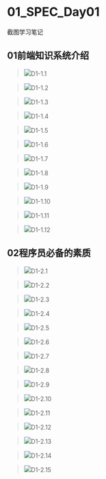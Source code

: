 # 01_SPEC_Day01
截图学习笔记<br>

## 01前端知识系统介绍

>![](http://m.qpic.cn/psc?/V10W2BF90tc8Q9/4YNML3SP3kohrZcOJ8e1ur22Gjy55MfS7maBqYxDwFesYXxq*DCGtFw6dRoX18VQeJsXdkxj8hKaM6abb3xKJWTDcFmrHemC60pbGAdue6Y!/b&bo=iwLlAQAAAAADB08!&rf=viewer_4)D1-1.1

>![](http://m.qpic.cn/psc?/V10W2BF90tc8Q9/4YNML3SP3kohrZcOJ8e1urtwvFtof3Tgay5piLSbXdh6jdmQRMsNJJ50bnsqppRlcZXleFaYqul.lpalx34l21fLjkQrxnHM6rX75Ze3nto!/b&bo=*AHEAAAAAAADBxs!&rf=viewer_4)D1-1.2

>![](http://m.qpic.cn/psc?/V10W2BF90tc8Q9/4YNML3SP3kohrZcOJ8e1urUhVpvxk..k1l7iezBI5aMqU7TS7dgye9QkF7plvpaLkJzDlt.F*747OCshjDQBl6D9OuAJkjjvEj50AuQ8QRM!/b&bo=3gHJAAAAAAADFyQ!&rf=viewer_4)D1-1.3

>![](http://m.qpic.cn/psc?/V10W2BF90tc8Q9/4YNML3SP3kohrZcOJ8e1um5hcFju3jgZgWT3GAidtxDfrv58Sab4DOkIH0VVPcG338nHEXiAEWJSBMujRn*hEPNKdCRODZopcaxc6q.X*ns!/b&bo=cgIAAQAAAAADF0M!&rf=viewer_4)D1-1.4

>![](http://m.qpic.cn/psc?/V10W2BF90tc8Q9/4YNML3SP3kohrZcOJ8e1uspgWc7OFJ9FPyzEJ4qEVBZMwMoKwl8hrOt4Y7uRbSIwHgoZjqzW8oIpIKGSi1322XqLrkWMHW41N7eR7w7H45s!/b&bo=vAGOAQAAAAADFwA!&rf=viewer_4)D1-1.5

>![](http://m.qpic.cn/psc?/V10W2BF90tc8Q9/4YNML3SP3kohrZcOJ8e1uuVzRDH8h2manseXf2RjCNWZ*rn4kQ4eFCBnFtnYpvbhJh7WGxs07OQ306vD2qbLGBB5mhqiG5TDP4Ax44IJJNU!/b&bo=kALGAAAAAAADF2Y!&rf=viewer_4)D1-1.6

>![](http://m.qpic.cn/psc?/V10W2BF90tc8Q9/4YNML3SP3kohrZcOJ8e1upUalzRsUiclTG.Ov96gGSZ*5QP7hYlq*UQ2QQrhYkjdrgjxCDb7wGLp56cXW93AjwhIMgIS2YU3zDGhfEe4QGA!/b&bo=igLDAAAAAAADF3k!&rf=viewer_4)D1-1.7

>![](http://m.qpic.cn/psc?/V10W2BF90tc8Q9/4YNML3SP3kohrZcOJ8e1upFgWWZBNv6mCVcH0Cb1XCGwm1BGpiGKNTmTbN*oKuNjVUYQ.y0Dj23q55NVHjEDgwq8CfVCjU1j*sRqY01uTRI!/b&bo=pQL8AAAAAAADF2k!&rf=viewer_4)D1-1.8

>![](http://m.qpic.cn/psc?/V10W2BF90tc8Q9/4YNML3SP3kohrZcOJ8e1uuARHelTeFgPojlR5BGhbQo1N1HtkohHwiuw0eW*mOt5su*Drx6*KXPkdvsyhbuoRgEDqVlaWNPrZt0e5A8RhuU!/b&bo=mQI3AQAAAAADF58!&rf=viewer_4)D1-1.9

>![](http://m.qpic.cn/psc?/V10W2BF90tc8Q9/4YNML3SP3kohrZcOJ8e1uukDGNLrkVcB5ih8aJFranUQqnkTwFdafq3BjRH5EoKNyDo7zT612SFqD1M5FHkfcjQ119wesJCV.2tvo.ym8.k!/b&bo=egIgAQAAAAADF2s!&rf=viewer_4)D1-1.10

>![](http://m.qpic.cn/psc?/V10W2BF90tc8Q9/4YNML3SP3kohrZcOJ8e1ur3bhjUyqKgurCScZtI4tSsAbf52kxmShU1hyNG6SanKQuOKyBbVQ.dwQDATQGauvz492Za7RTXclwYUXA53Zyc!/b&bo=dAI8AQAAAAADF3k!&rf=viewer_4)D1-1.11

>![](http://m.qpic.cn/psc?/V10W2BF90tc8Q9/4YNML3SP3kohrZcOJ8e1uvca1za3ZOIVcYNwtZpADqAN51J.2hREUDDl.lc4TsWdfsIXnkKWaaeDKyBxBYGqXEVJBUst6tRNMubZxj7Mkt0!/b&bo=VAHPAAAAAAADF6g!&rf=viewer_4)D1-1.12


## 02程序员必备的素质

>![](http://m.qpic.cn/psc?/V10W2BF90tc8Q9/4YNML3SP3kohrZcOJ8e1uvca1za3ZOIVcYNwtZpADqAN51J.2hREUDDl.lc4TsWdfsIXnkKWaaeDKyBxBYGqXEVJBUst6tRNMubZxj7Mkt0!/b&bo=VAHPAAAAAAADF6g!&rf=viewer_4)D1-2.1

>![](http://m.qpic.cn/psc?/V10W2BF90tc8Q9/4YNML3SP3kohrZcOJ8e1uvRvMULvhbyWvDzgHUN5DRGfDQMgCAqnQ42zjmcdRmKl9qwh1DCqd31ooYqNVFBZJxLuW2qW6IPw7IbuY0*1lKg!/b&bo=dALoAAAAAAADF6w!&rf=viewer_4)D1-2.2

>![](http://m.qpic.cn/psc?/V10W2BF90tc8Q9/4YNML3SP3kohrZcOJ8e1uhJEhSez.zW7fLWQSoY9i3P*7EaVMpnNr.8QarzxBjQ7U9uwYbxNBbbM5JdYZNlY1.2X74.mAo2PrPPmzmOhaAM!/b&bo=*AHZAAAAAAADFxY!&rf=viewer_4)D1-2.3

>![](http://m.qpic.cn/psc?/V10W2BF90tc8Q9/4YNML3SP3kohrZcOJ8e1uvm3vVDux6TVJsU7oRoUXcSAeiu92RmTwUDTTTRBRoypNXT9qHxNncZUxC41T7gYUhGA1d5Vke21.ChozBrhvXA!/b&bo=LwJLAQAAAAADF1U!&rf=viewer_4)D1-2.4

>![](http://m.qpic.cn/psc?/V10W2BF90tc8Q9/4YNML3SP3kohrZcOJ8e1uqNM3tqxkn6sramG8qsZdovOI1If0IkdcqIO*84TZ4KBIh.oBrhkhgOqvlW3JX8gcG29qRX.pWPpxiB97PTIgTw!/b&bo=6AGoAAAAAAADF3M!&rf=viewer_4)D1-2.5

>![](http://m.qpic.cn/psc?/V10W2BF90tc8Q9/4YNML3SP3kohrZcOJ8e1ukvn5CYFQwMuxDzqwxlj8rg8WtVI0T*KdsHbCn9LZap6Pa1bwQKkmSPDeOoChc7FkPQ28xU58aYrMff8Izxxtrg!/b&bo=pgJBAQAAAAADF9Y!&rf=viewer_4)D1-2.6

>![](http://m.qpic.cn/psc?/V10W2BF90tc8Q9/4YNML3SP3kohrZcOJ8e1ut3YSbqG9TJE5y63U5TrCOplimdBnSis49MTDfDeUx4AZD2aecx6berpTfkx9.4BWrsSvJ9cxu95IigV*nzFEM4!/b&bo=oQKXAQAAAAADFwc!&rf=viewer_4)D1-2.7

>![](http://m.qpic.cn/psc?/V10W2BF90tc8Q9/4YNML3SP3kohrZcOJ8e1uoU57KX6ojoH468PYIg4SVGqh.rVDSh2aOeHn82XmYPtjmpf5OIU4anvXAqHTUFvK3Eoq7t3WJX8XL3luytyTdE!/b&bo=iwKRAAAAAAADFyo!&rf=viewer_4)D1-2.8

>![](http://m.qpic.cn/psc?/V10W2BF90tc8Q9/4YNML3SP3kohrZcOJ8e1uk7C8OMVihcxl455fLRoefkhwDb4TPoYo9HxgYwamzHB8SiSSs5B37kARRlP5.rvy8UOE1vffSCCkA7l.8QRbDs!/b&bo=rQIsAQAAAAADF7A!&rf=viewer_4)D1-2.9

>![](http://m.qpic.cn/psc?/V10W2BF90tc8Q9/4YNML3SP3kohrZcOJ8e1up9nOyTAJemz53gVQArRy9*mTesBwf3pM5CBI8cwXX2W35wT1UQ4VVwj5seVfTOSce6JUyMJ0BBu7cAhBdHumlw!/b&bo=nwKWAQAAAAADFzg!&rf=viewer_4)D1-2.10

>![](http://m.qpic.cn/psc?/V10W2BF90tc8Q9/4YNML3SP3kohrZcOJ8e1ui0eI97woa*1fLatu3Qk*5V5BOvR15.byuwEVNxL2g3KGETIrukWv4KJd3f18UzzXOf35L05Qw72xToXEEXyo5o!/b&bo=eQIHAQAAAAADF08!&rf=viewer_4)D1-2.11

>![](http://m.qpic.cn/psc?/V10W2BF90tc8Q9/4YNML3SP3kohrZcOJ8e1uhlUkZ1KCr58k95kshlg7lACFrg7wLuRTZ7Fsm1X4mjNUIRUA9D82Wn9fpE*cRVi1E7GWuBbRxjXtxQZp.j1S1o!/b&bo=0gLjAQAAAAADJzA!&rf=viewer_4)D1-2.12

>![](http://m.qpic.cn/psc?/V10W2BF90tc8Q9/4YNML3SP3kohrZcOJ8e1uiwKbZYkhSGZQQiGyS.puz90xu.hMcFUtG.fs7OyuGSZZ0uSu7Fj0Tb9sgjj.095cdGuxWCvzdyvjUCggrdulHg!/b&bo=eAJQAQAAAAADFxk!&rf=viewer_4)D1-2.13

>![](http://m.qpic.cn/psc?/V10W2BF90tc8Q9/4YNML3SP3kohrZcOJ8e1usFX0hk4*DU8j7.6CDenifjJGXR1BKz1sLPYRfKO.vD8v*rZ3MBoB07ogXQZTz.hKI0yvDOm0sUssy1xMjOBiMo!/b&bo=cwJ9AQAAAAADFz8!&rf=viewer_4)D1-2.14

>![](http://m.qpic.cn/psc?/V10W2BF90tc8Q9/4YNML3SP3kohrZcOJ8e1uqL2RDJdVkQLJHeSfmfC83uRMkLESxhAYN*cWae0M0Cm.E0IreNGg.f*bMkCCcS3iHNp3YB8T5jhlE81wUuIZec!/b&bo=uQIxAQAAAAADF7k!&rf=viewer_4)D1-2.15

